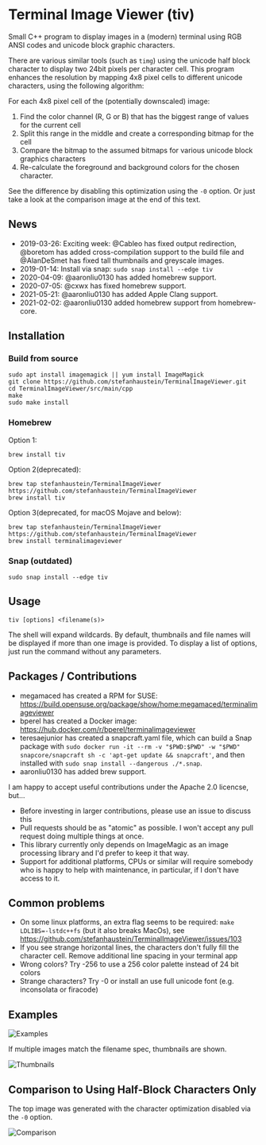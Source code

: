 # Terminal Image Viewer (tiv)

Small C++ program to display images in a (modern) terminal using RGB ANSI codes and unicode block graphic characters.

There are various similar tools (such as `timg`) using the unicode half block character to display two 24bit pixels per character cell. This program enhances the resolution by mapping 4x8 pixel cells to different unicode characters, using the following algorithm:

For each 4x8 pixel cell of the (potentially downscaled) image:

1. Find the color channel (R, G or B) that has the biggest range of values for the current cell
2. Split this range in the middle and create a corresponding bitmap for the cell
4. Compare the bitmap to the assumed bitmaps for various unicode block graphics characters
5. Re-calculate the foreground and background colors for the chosen character.

See the difference by disabling this optimization using the `-0` option. Or just take a look at the comparison image at the end of this text.

## News

- 2019-03-26: Exciting week: @Cableo has fixed output redirection, @boretom has added cross-compilation support to the build file and @AlanDeSmet has fixed tall thumbnails and greyscale images.
- 2019-01-14: Install via snap: `sudo snap install --edge tiv`
- 2020-04-09: @aaronliu0130 has added homebrew support.
- 2020-07-05: @cxwx has fixed homebrew support.
- 2021-05-21: @aaronliu0130 has added Apple Clang support.
- 2021-02-02: @aaronliu0130 added homebrew support from homebrew-core.

## Installation

### Build from source

    sudo apt install imagemagick || yum install ImageMagick
    git clone https://github.com/stefanhaustein/TerminalImageViewer.git
    cd TerminalImageViewer/src/main/cpp
    make
    sudo make install

### Homebrew

Option 1:

```
brew install tiv
```

Option 2(deprecated):

```
brew tap stefanhaustein/TerminalImageViewer https://github.com/stefanhaustein/TerminalImageViewer
brew install tiv
```

Option 3(deprecated, for macOS Mojave and below):

```
brew tap stefanhaustein/TerminalImageViewer https://github.com/stefanhaustein/TerminalImageViewer
brew install terminalimageviewer
```

### Snap (outdated)

    sudo snap install --edge tiv

## Usage

    tiv [options] <filename(s)>

The shell will expand wildcards. By default, thumbnails and file names will be displayed if more than one image is provided. To display a list of options, just run the command without any parameters.

## Packages / Contributions

- megamaced has created a RPM for SUSE:
   <https://build.opensuse.org/package/show/home:megamaced/terminalimageviewer>
- bperel has created a Docker image:
   <https://hub.docker.com/r/bperel/terminalimageviewer>
- teresaejunior has created a snapcraft.yaml file, which can build a Snap package with `sudo docker run -it --rm -v "$PWD:$PWD" -w "$PWD" snapcore/snapcraft sh -c 'apt-get update && snapcraft'`, and then installed with `sudo snap install --dangerous ./*.snap`.
- aaronliu0130 has added brew support.

I am happy to accept useful contributions under the Apache 2.0 licencse, but...

- Before investing in larger contributions, please use an issue to discuss this
- Pull requests should be as "atomic" as possible. I won't accept any pull request doing multiple things at once.
- This library currently only depends on ImageMagic as an image processing library and I'd prefer to keep it that way.
- Support for additional platforms, CPUs or similar will require somebody who is happy to help with maintenance, in particular,  if I don't have access to it.

## Common problems

- On some linux platforms, an extra flag seems to be required: `make LDLIBS=-lstdc++fs` (but it also breaks MacOs), see  <https://github.com/stefanhaustein/TerminalImageViewer/issues/103>
- If you see strange horizontal lines, the characters don't fully fill the character cell. Remove additional line spacing in your terminal app
- Wrong colors? Try -256 to use a 256 color palette instead of 24 bit colors
- Strange characters? Try -0 or install an use full unicode font (e.g. inconsolata or firacode)

## Examples

![Examples](https://i.imgur.com/8UyGjg8.png)

If multiple images match the filename spec, thumbnails are shown.

![Thumbnails](https://i.imgur.com/PTYgSqz.png)

## Comparison to Using Half-Block Characters Only

The top image was generated with the character optimization disabled via the `-0` option.

![Comparison](https://i.imgur.com/OzdCeh6.png)
